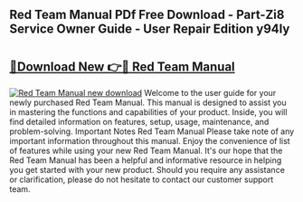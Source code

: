 ## Red Team Manual PDf Free Download - Part-Zi8 Service Owner Guide - User Repair Edition y94Iy

# <h2><a href="http://cf23559.oget.top/?id=Red+Team+Manual">🔗Download New 👉🔴 Red Team Manual</a></h2>

[![Red Team Manual new download](https://i.imgur.com/5g1atiW.png)](http://cf23559.oget.top/?id=Red+Team+Manual)
Welcome to the user guide for your newly purchased Red Team Manual. This manual is designed to assist you in mastering the functions and capabilities of your product. Inside, you will find detailed information on features, setup, usage, maintenance, and problem-solving. Important Notes Red Team Manual Please take note of any important information throughout this manual. Enjoy the convenience of list of features while using your new Red Team Manual. It's our hope that the Red Team Manual has been a helpful and informative resource in helping you get started with your new product. Should you require any assistance or clarification, please do not hesitate to contact our customer support team.
